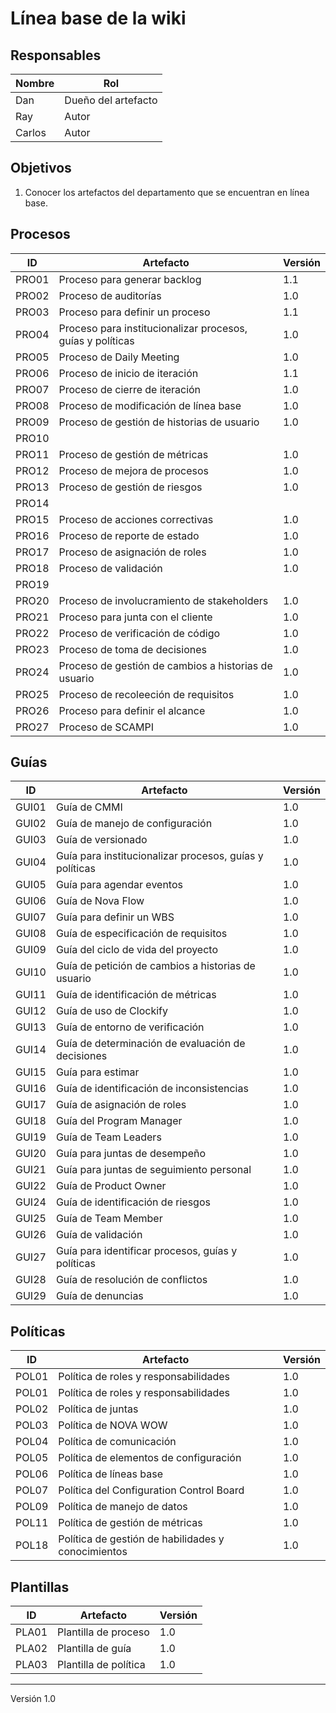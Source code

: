 # Línea base de la wiki

## Responsables
Nombre     | Rol
-----------|------------------
Dan        | Dueño del artefacto
Ray        | Autor
Carlos     | Autor

## Objetivos
1. Conocer los artefactos del departamento que se encuentran en línea base.

## Procesos
<table>
  <thead>
    <tr>
      <th>ID</th>
      <th>Artefacto</th>
      <th>Versión</th>
    </tr>
  </thead>
  <tbody>
    <tr>
      <td>PRO01</td>
      <td>Proceso para generar backlog</td>
      <td>1.1</td>
    </tr>
    <tr>
      <td>PRO02</td>
      <td>Proceso de auditorías</td>
      <td>1.0</td>
    </tr>
    <tr>
      <td>PRO03</td>
      <td>Proceso para definir un proceso</td>
      <td>1.1</td>
    </tr>
    <tr>
      <td>PRO04</td>
      <td>Proceso para institucionalizar procesos, guías y políticas</td>
      <td>1.0</td>
    </tr>
    <tr>
      <td>PRO05</td>
      <td>Proceso de Daily Meeting</td>
      <td>1.0</td>
    </tr>
    <tr>
      <td>PRO06</td>
      <td>Proceso de inicio de iteración</td>
      <td>1.1</td>
    </tr>
    <tr>
      <td>PRO07</td>
      <td>Proceso de cierre de iteración</td>
      <td>1.0</td>
    </tr>
    <tr>
      <td>PRO08</td>
      <td>Proceso de modificación de línea base</td>
      <td>1.0</td>
    </tr>
    <tr>
      <td>PRO09</td>
      <td>Proceso de gestión de historias de usuario</td>
      <td>1.0</td>
    </tr>
    <tr>
      <td>PRO10</td>
      <td></td>
      <td></td>
    </tr>
    <tr>
      <td>PRO11</td>
      <td>Proceso de gestión de métricas</td>
      <td>1.0</td>
    </tr>
    <tr>
      <td>PRO12</td>
      <td>Proceso de mejora de procesos</td>
      <td>1.0</td>
    </tr>
    <tr>
      <td>PRO13</td>
      <td>Proceso de gestión de riesgos</td>
      <td>1.0</td>
    </tr>
    <tr>
      <td>PRO14</td>
      <td></td>
      <td></td>
    </tr>
    <tr>
      <td>PRO15</td>
      <td>Proceso de acciones correctivas</td>
      <td>1.0</td>
    </tr>
    <tr>
      <td>PRO16</td>
      <td>Proceso de reporte de estado</td>
      <td>1.0</td>
    </tr>
    <tr>
      <td>PRO17</td>
      <td>Proceso de asignación de roles</td>
      <td>1.0</td>
    </tr>
    <tr>
      <td>PRO18</td>
      <td>Proceso de validación</td>
      <td>1.0</td>
    </tr>
    <tr>
      <td>PRO19</td>
      <td></td>
      <td></td>
    </tr>
    <tr>
      <td>PRO20</td>
      <td>Proceso de involucramiento de stakeholders</td>
      <td>1.0</td>
    </tr>
    <tr>
      <td>PRO21</td>
      <td>Proceso para junta con el cliente</td>
      <td>1.0</td>
    </tr>
    <tr>
      <td>PRO22</td>
      <td>Proceso de verificación de código</td>
      <td>1.0</td>
    </tr>
    <tr>
      <td>PRO23</td>
      <td>Proceso de toma de decisiones</td>
      <td>1.0</td>
    </tr>
    <tr>
      <td>PRO24</td>
      <td>Proceso de gestión de cambios a historias de usuario</td>
      <td>1.0</td>
    </tr>
    <tr>
      <td>PRO25</td>
      <td>Proceso de recoleeción de requisitos</td>
      <td>1.0</td>
    </tr>
    <tr>
      <td>PRO26</td>
      <td>Proceso para definir el alcance</td>
      <td>1.0</td>
    </tr>
    <tr>
      <td>PRO27</td>
      <td>Proceso de SCAMPI</td>
      <td>1.0</td>
    </tr>
    </tbody>
</table>
    
## Guías
<table>
    <thead>
        <tr>
        <th>ID</th>
        <th>Artefacto</th>
        <th>Versión</th>
        </tr>
    </thead>
    <tbody>
    <tr>
      <td>GUI01</td>
      <td>Guía de CMMI</td>
      <td>1.0</td>
    </tr>
    <tr>
      <td>GUI02</td>
      <td>Guía de manejo de configuración</td>
      <td>1.0</td>
    </tr>
    <tr>
      <td>GUI03</td>
      <td>Guía de versionado</td>
      <td>1.0</td>
    </tr>
    <tr>
      <td>GUI04</td>
      <td>Guía para institucionalizar procesos, guías y políticas</td>
      <td>1.0</td>
    </tr>
    <tr>
      <td>GUI05</td>
      <td>Guía para agendar eventos</td>
      <td>1.0</td>
    </tr><tr>
      <td>GUI06</td>
      <td>Guía de Nova Flow</td>
      <td>1.0</td>
    </tr><tr>
      <td>GUI07</td>
      <td>Guía para definir un WBS</td>
      <td>1.0</td>
    </tr><tr>
      <td>GUI08</td>
      <td>Guía de especificación de requisitos</td>
      <td>1.0</td>
    </tr><tr>
      <td>GUI09</td>
      <td>Guía del ciclo de vida del proyecto</td>
      <td>1.0</td>
    </tr><tr>
      <td>GUI10</td>
      <td>Guía de petición de cambios a historias de usuario</td>
      <td>1.0</td>
    </tr><tr>
      <td>GUI11</td>
      <td>Guía de identificación de métricas</td>
      <td>1.0</td>
    </tr><tr>
      <td>GUI12</td>
      <td>Guía de uso de Clockify</td>
      <td>1.0</td>
    </tr><tr>
      <td>GUI13</td>
      <td>Guía de entorno de verificación</td>
      <td>1.0</td>
    </tr><tr>
      <td>GUI14</td>
      <td>Guía de determinación de evaluación de decisiones</td>
      <td>1.0</td>
    </tr><tr>
      <td>GUI15</td>
      <td>Guía para estimar</td>
      <td>1.0</td>
    </tr><tr>
      <td>GUI16</td>
      <td>Guía de identificación de inconsistencias</td>
      <td>1.0</td>
    </tr><tr>
      <td>GUI17</td>
      <td>Guía de asignación de roles</td>
      <td>1.0</td>
    </tr><tr>
      <td>GUI18</td>
      <td>Guía del Program Manager</td>
      <td>1.0</td>
    </tr><tr>
      <td>GUI19</td>
      <td>Guía de Team Leaders</td>
      <td>1.0</td>
    </tr><tr>
      <td>GUI20</td>
      <td>Guía para juntas de desempeño</td>
      <td>1.0</td>
    </tr><tr>
      <td>GUI21</td>
      <td>Guía para juntas de seguimiento personal</td>
      <td>1.0</td>
    </tr><tr>
      <td>GUI22</td>
      <td>Guía de Product Owner</td>
      <td>1.0</td>
    </tr><tr>
      <td>GUI24</td>
      <td>Guía de identificación de riesgos</td>
      <td>1.0</td>
    </tr><tr>
      <td>GUI25</td>
      <td>Guía de Team Member</td>
      <td>1.0</td>
    </tr><tr>
      <td>GUI26</td>
      <td>Guía de validación</td>
      <td>1.0</td>
    </tr><tr>
      <td>GUI27</td>
      <td>Guía para identificar procesos, guías y políticas</td>
      <td>1.0</td>
    </tr><tr>
      <td>GUI28</td>
      <td>Guía de resolución de conflictos</td>
      <td>1.0</td>
    </tr><tr>
      <td>GUI29</td>
      <td>Guía de denuncias</td>
      <td>1.0</td>
    </tr>
  </tbody>
</table>

## Políticas
<table>
  <thead>
    <tr>
      <th>ID</th>
      <th>Artefacto</th>
      <th>Versión</th>
    </tr>
  </thead>
  <tbody>
    <tr>
      <td>POL01</td>
      <td>Política de roles y responsabilidades</td>
      <td>1.0</td>
    </tr>
    <tr>
      <td>POL01</td>
      <td>Política de roles y responsabilidades</td>
      <td>1.0</td>
    </tr>
    <tr>
      <td>POL02</td>
      <td>Política de juntas</td>
      <td>1.0</td>
    </tr>
    <tr>
      <td>POL03</td>
      <td>Política de NOVA WOW</td>
      <td>1.0</td>
    </tr>
    <tr>
      <td>POL04</td>
      <td>Política de comunicación</td>
      <td>1.0</td>
    </tr>
    <tr>
      <td>POL05</td>
      <td>Política de elementos de configuración</td>
      <td>1.0</td>
    </tr>
    <tr>
      <td>POL06</td>
      <td>Política de líneas base</td>
      <td>1.0</td>
    </tr>
    <tr>
      <td>POL07</td>
      <td>Política del Configuration Control Board</td>
      <td>1.0</td>
    </tr>
    <tr>
      <td>POL09</td>
      <td>Política de manejo de datos</td>
      <td>1.0</td>
    </tr>
    <tr>
      <td>POL11</td>
      <td>Política de gestión de métricas</td>
      <td>1.0</td>
    </tr>
    <tr>
      <td>POL18</td>
      <td>Política de gestión de habilidades y conocimientos</td>
      <td>1.0</td>
    </tr>
  </tbody>
</table>

## Plantillas
<table>
  <thead>
    <tr>
      <th>ID</th>
      <th>Artefacto</th>
      <th>Versión</th>
    </tr>
  </thead>
  <tbody>
    <tr>
      <td>PLA01</td>
      <td>Plantilla de proceso</td>
      <td>1.0</td>
    </tr>
    <tr>
      <td>PLA02</td>
      <td>Plantilla de guía</td>
      <td>1.0</td>
    </tr>
    <tr>
      <td>PLA03</td>
      <td>Plantilla de política</td>
      <td>1.0</td>
    </tr>
  </tbody>
</table>

***
Versión 1.0